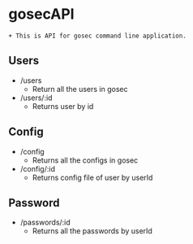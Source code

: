 # gosecAPI
    + This is API for gosec command line application.

## Users
+ /users
    + Return all the users in gosec
+ /users/:id
    + Returns user by id

## Config

+ /config
    + Returns all the configs in gosec
+ /config/:id
    + Returns config file of user by userId

## Password

+ /passwords/:id
    + Returns all the passwords by userId